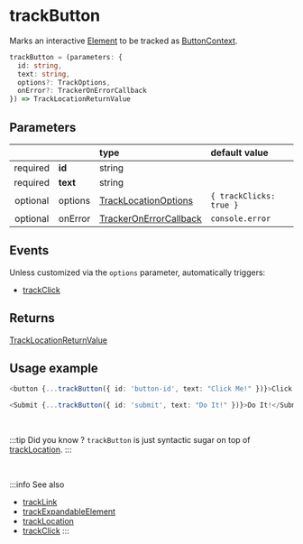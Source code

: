 # trackButton

Marks an interactive [Element](/tracking/core-concepts/elements.md#elements) to be tracked as [ButtonContext](/taxonomy/location-contexts/ButtonContext.md).  

```typescript
trackButton = (parameters: {
  id: string,
  text: string,
  options?: TrackOptions,
  onError?: TrackerOnErrorCallback
}) => TrackLocationReturnValue
```

## Parameters
|          |          | type                                                                                   | default value
| :-:      | :--      | :--                                                                                    | :--           
| required | **id**   | string                                                                                 |
| required | **text** | string                                                                                 |
| optional | options  | [TrackLocationOptions](/tracking/api-reference/general/TrackLocationOptions.md)     | `{ trackClicks: true }`
| optional | onError  | [TrackerOnErrorCallback](/tracking/api-reference/general/TrackerOnErrorCallback.md) | `console.error`

## Events

Unless customized via the `options` parameter, automatically triggers:

- [trackClick](/tracking/api-reference/event-trackers/trackClick.md)

## Returns
[TrackLocationReturnValue](/tracking/api-reference/general/TrackLocationReturnValue.md)

## Usage example

```typescript jsx
<button {...trackButton({ id: 'button-id', text: "Click Me!" })}>Click Me!</button>
```

```typescript jsx
<Submit {...trackButton({ id: 'submit', text: "Do It!" })}>Do It!</Submit>
```

<br />

:::tip Did you know ?
`trackButton` is just syntactic sugar on top of [trackLocation](/tracking/api-reference/low-level/trackLocation.md).
:::

<br />

:::info See also
- [trackLink](/tracking/api-reference/location-trackers/trackLink.md)
- [trackExpandableElement](/tracking/api-reference/location-trackers/trackExpandableElement.md)
- [trackLocation](/tracking/api-reference/low-level/trackLocation.md)
- [trackClick](/tracking/api-reference/event-trackers/trackClick.md)
:::
